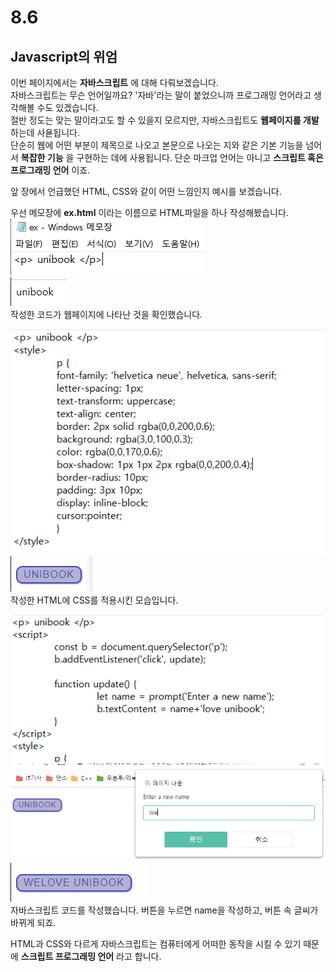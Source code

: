 # 8.6
## Javascript의 위엄

이번 페이지에서는 __자바스크립트__ 에 대해 다뤄보겠습니다.  
자바스크립트는 무슨 언어일까요? '자바'라는 말이 붙었으니까 프로그래밍 언어라고 생각해볼 수도 있겠습니다.  
절반 정도는 맞는 말이라고도 할 수 있을지 모르지만, 자바스크립트도 __웹페이지를 개발__ 하는데 사욛됩니다.  
단순히 웹에 어떤 부분이 제목으로 나오고 본문으로 나오는 지와 같은 기본 기능을 넘어서 __복잡한 기능__ 을 구현하는 데에 사용됩니다. 단순 마크업 언어는 아니고 __스크립트 혹은 프로그래밍 언어__ 이죠.  

앞 장에서 언급했던 HTML, CSS와 같이 어떤 느낌인지 예시를 보겠습니다.  

우선 메모장에 __ex.html__ 이라는 이름으로 HTML파일을 하나 작성해봤습니다.  
![html_0](./img/html_0.PNG)  
![html_1](./img/html_1.PNG)  
작성한 코드가 웹페이지에 나타난 것을 확인했습니다.  

![html_2](./img/html_2.PNG)  
![html_3](./img/html_3.PNG)  
작성한 HTML에 CSS를 적용시킨 모습입니다.  

![html_4](./img/html_4.PNG)  
![html_5](./img/html_5.PNG)  
![html_6](./img/html_6.PNG)  
자바스크립트 코드를 작성했습니다. 버튼을 누르면 name을 작성하고, 버튼 속 글씨가 바뀌게 되죠.  

HTML과 CSS와 다르게 자바스크립트는 컴퓨터에게 어떠한 동작을 시킬 수 있기 때문에 __스크립트 프로그래밍 언어__ 라고 합니다.  

